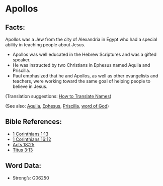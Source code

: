 # Apollos

## Facts:

Apollos was a Jew from the city of Alexandria in Egypt who had a special ability in teaching people about Jesus.

* Apollos was well educated in the Hebrew Scriptures and was a gifted speaker.
* He was instructed by two Christians in Ephesus named Aquila and Priscilla.
* Paul emphasized that he and Apollos, as well as other evangelists and teachers, were working toward the same goal of helping people to believe in Jesus.

(Translation suggestions: [How to Translate Names](rc://en/ta/man/translate/translate-names))

(See also: [Aquila](../names/aquila.md), [Ephesus](../names/ephesus.md), [Priscilla](../names/priscilla.md), [word of God](../kt/wordofgod.md))

## Bible References:

* [1 Corinthians 1:13](rc://en/tn/help/1co/01/13)
* [1 Corinthians 16:12](rc://en/tn/help/1co/16/12)
* [Acts 18:25](rc://en/tn/help/act/18/25)
* [Titus 3:13](rc://en/tn/help/tit/03/13)

## Word Data:

* Strong’s: G06250
